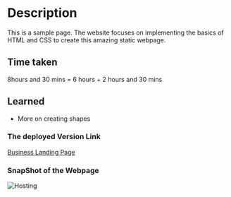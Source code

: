 # Description
This is a sample page. The website focuses on implementing the basics of HTML and CSS to create this amazing static webpage.

## Time taken

8hours and 30 mins = 6 hours + 2 hours and 30 mins

## Learned 
- More on creating shapes

### The deployed Version Link

[Business Landing Page](https://business-lp.netlify.app/)

### SnapShot of the Webpage

![Hosting](./12.png)